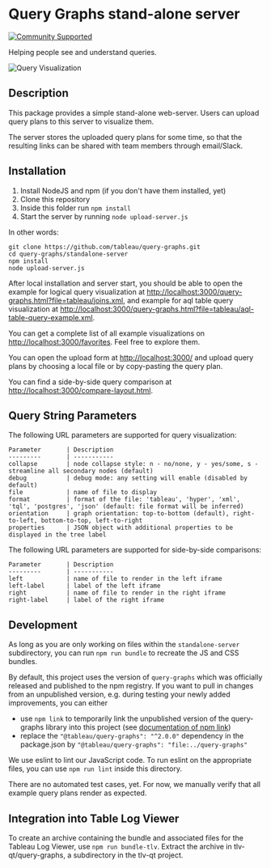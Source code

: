 Query Graphs stand-alone server
============
[![Community Supported](https://img.shields.io/badge/Support%20Level-Community%20Supported-457387.svg)](https://www.tableau.com/support-levels-it-and-developer-tools)

Helping people see and understand queries.

![Query Visualization](https://tableau.github.io/query-graphs/media/sample_graph.png "Sample Graph")

Description
-----------

This package provides a simple stand-alone web-server.
Users can upload query plans to this server to visualize them.

The server stores the uploaded query plans for some time, so that the resulting links can be shared with team members through email/Slack.

Installation
------------

1. Install NodeJS and npm (if you don't have them installed, yet)
2. Clone this repository
3. Inside this folder run `npm install`
4. Start the server by running `node upload-server.js`

In other words:
```shell
git clone https://github.com/tableau/query-graphs.git
cd query-graphs/standalone-server
npm install
node upload-server.js
```

After local installation and server start, you should be able to open the example
for logical query visualization at <http://localhost:3000/query-graphs.html?file=tableau/joins.xml>, and example for 
aql table query visualization at <http://localhost:3000/query-graphs.html?file=tableau/aql-table-query-example.xml>.

You can get a complete list of all example visualizations on <http://localhost:3000/favorites>.
Feel free to explore them.

You can open the upload form at <http://localhost:3000/> and upload query plans by choosing a
local file or by copy-pasting the query plan.

You can find a side-by-side query comparison at
<http://localhost:3000/compare-layout.html>.

Query String Parameters
-----------------------

The following URL parameters are supported for query visualization:

```
Parameter       | Description
---------       | -----------
collapse        | node collapse style: n - no/none, y - yes/some, s - streamline all secondary nodes (default)
debug           | debug mode: any setting will enable (disabled by default)
file            | name of file to display
format          | format of the file: 'tableau', 'hyper', 'xml', 'tql', 'postgres', 'json' (default: file format will be inferred)
orientation     | graph orientation: top-to-bottom (default), right-to-left, bottom-to-top, left-to-right
properties      | JSON object with additional properties to be displayed in the tree label
```

The following URL parameters are supported for side-by-side comparisons:

```
Parameter       | Description
---------       | -----------
left            | name of file to render in the left iframe
left-label      | label of the left iframe
right           | name of file to render in the right iframe
right-label     | label of the right iframe
```

Development
-----------

As long as you are only working on files within the
`standalone-server` subdirectory, you can run `npm run bundle`
to recreate the JS and CSS bundles.

By default, this project uses the version of `query-graphs` which was
officially released and published to the npm registry.
If you want to pull in changes from an unpublished version, e.g. during testing
your newly added improvements, you can either
* use `npm link` to temporarily link the unpublished version of the query-graphs library into this project (see [documentation of npm link](https://docs.npmjs.com/cli/link))
* replace the `"@tableau/query-graphs": "^2.0.0"` dependency in the package.json by `"@tableau/query-graphs": "file:../query-graphs"`

We use eslint to lint our JavaScript code.
To run eslint on the appropriate files, you can use `npm run lint` inside this directory.

There are no automated test cases, yet.
For now, we manually verify that all example query plans render as expected.

Integration into Table Log Viewer
-----------

To create an archive containing the bundle and associated files for the Tableau Log Viewer, use `npm run bundle-tlv`.
Extract the archive in tlv-qt/query-graphs, a subdirectory in the tlv-qt project.
